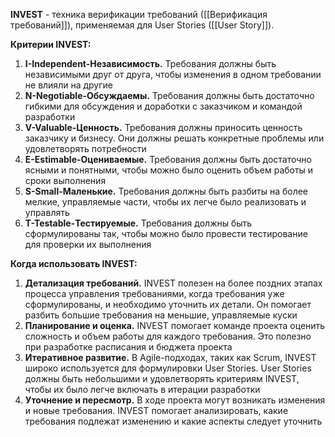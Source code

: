 **INVEST** - техника верификации требований ([[Верификация требований]]), применяемая для User Stories ([[User Story]]).

**Критерии INVEST:**
1) **I-Independent-Независимость.** Требования должны быть независимыми друг от друга, чтобы изменения в одном требовании не влияли на другие
2) **N-Negotiable-Обсуждаемы.** Требования должны быть достаточно гибкими для обсуждения и доработки с заказчиком и командой разработки
3) **V-Valuable-Ценность.** Требования должны приносить ценность заказчику и бизнесу. Они должны решать конкретные проблемы или удовлетворять потребности
4) **E-Estimable-Оцениваемые.** Требования должны быть достаточно ясными и понятными, чтобы можно было оценить объем работы и сроки выполнения
5) **S-Small-Маленькие.** Требования должны быть разбиты на более мелкие, управляемые части, чтобы их легче было реализовать и управлять
6) **T-Testable-Тестируемые.** Требования должны быть сформулированы так, чтобы можно было провести тестирование для проверки их выполнения

**Когда использовать INVEST:**
1) **Детализация требований.** INVEST полезен на более поздних этапах процесса управления требованиями, когда требования уже сформулированы, и необходимо уточнить их детали. Он помогает разбить большие требования на меньшие, управляемые куски
2) **Планирование и оценка.** INVEST помогает команде проекта оценить сложность и объем работы для каждого требования. Это полезно при разработке расписания и бюджета проекта
3) **Итеративное развитие.** В Agile-подходах, таких как Scrum, INVEST широко используется для формулировки User Stories. User Stories должны быть небольшими и удовлетворять критериям INVEST, чтобы их было легче включать в итерации разработки
4) **Уточнение и пересмотр.** В ходе проекта могут возникать изменения и новые требования. INVEST помогает анализировать, какие требования подлежат изменению и какие аспекты следует уточнить